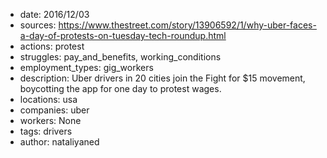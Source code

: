 - date: 2016/12/03
- sources: https://www.thestreet.com/story/13906592/1/why-uber-faces-a-day-of-protests-on-tuesday-tech-roundup.html
- actions: protest
- struggles: pay_and_benefits, working_conditions
- employment_types: gig_workers
- description: Uber drivers in 20 cities join the Fight for $15 movement, boycotting the app for one day to protest wages.
- locations: usa
- companies: uber
- workers: None
- tags: drivers
- author: nataliyaned
